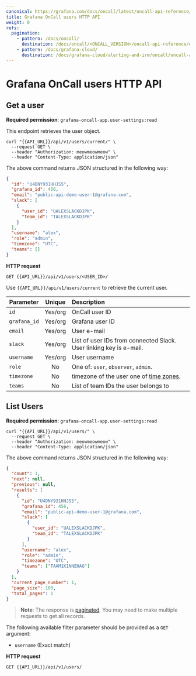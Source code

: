 ```yaml
---
canonical: https://grafana.com/docs/oncall/latest/oncall-api-reference/users/
title: Grafana OnCall users HTTP API
weight: 0
refs:
  pagination:
    - pattern: /docs/oncall/
      destination: /docs/oncall/<ONCALL_VERSION>/oncall-api-reference/#pagination
    - pattern: /docs/grafana-cloud/
      destination: /docs/grafana-cloud/alerting-and-irm/oncall/oncall-api-reference/#pagination
---
```


# Grafana OnCall users HTTP API

## Get a user

**Required permission**: `grafana-oncall-app.user-settings:read`

This endpoint retrieves the user object.

```shell
curl "{{API_URL}}/api/v1/users/current/" \
  --request GET \
  --header "Authorization: meowmeowmeow" \
  --header "Content-Type: application/json"
````

The above command returns JSON structured in the following way:

```json
{
  "id": "U4DNY931HHJS5",
  "grafana_id": 456,
  "email": "public-api-demo-user-1@grafana.com",
  "slack": [
    {
      "user_id": "UALEXSLACKDJPK",
      "team_id": "TALEXSLACKDJPK"
    }
  ],
  "username": "alex",
  "role": "admin",
  "timezone": "UTC",
  "teams": []
}
```

**HTTP request**

`GET {{API_URL}}/api/v1/users/<USER_ID>/`

Use `{{API_URL}}/api/v1/users/current` to retrieve the current user.

| Parameter         | Unique  | Description                                                        |
| ----------------- | :-----: | :----------------------------------------------------------------- |
| `id`              | Yes/org | OnCall user ID                                                     |
| `grafana_id`      | Yes/org | Grafana user ID                                                    |
| `email`           | Yes/org | User e-mail                                                        |
| `slack`           | Yes/org | List of user IDs from connected Slack. User linking key is e-mail. |
| `username`        | Yes/org | User username                                                      |
| `role`            |   No    | One of: `user`, `observer`, `admin`.                               |
| `timezone`        |   No    | timezone of the user one of [time zones](https://en.wikipedia.org/wiki/List_of_tz_database_time_zones).                               |
| `teams`           |   No    | List of team IDs the user belongs to                               |

## List Users

**Required permission**: `grafana-oncall-app.user-settings:read`

```shell
curl "{{API_URL}}/api/v1/users/" \
  --request GET \
  --header "Authorization: meowmeowmeow" \
  --header "Content-Type: application/json"
```

The above command returns JSON structured in the following way:

```json
{
  "count": 1,
  "next": null,
  "previous": null,
  "results": [
    {
      "id": "U4DNY931HHJS5",
      "grafana_id": 456,
      "email": "public-api-demo-user-1@grafana.com",
      "slack": [
        {
          "user_id": "UALEXSLACKDJPK",
          "team_id": "TALEXSLACKDJPK"
        }
      ],
      "username": "alex",
      "role": "admin",
      "timezone": "UTC",
      "teams": ["TAAM1K1NNEHAG"]
    }
  ],
  "current_page_number": 1,
  "page_size": 100,
  "total_pages": 1
}
```

> **Note**: The response is [paginated](ref:pagination). You may need to make multiple requests to get all records.

The following available filter parameter should be provided as a `GET` argument:

- `username` (Exact match)

**HTTP request**

`GET {{API_URL}}/api/v1/users/`
